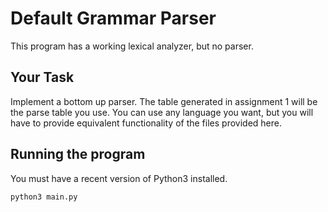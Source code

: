 # Default Grammar Parser

This program has a working lexical analyzer, but no parser.

## Your Task

Implement a bottom up parser. The table generated in assignment 1 will be the parse table you use. You can use any language you want, but you will have to provide equivalent functionality of the files provided here. 

## Running the program

You must have a recent version of Python3 installed.

```
python3 main.py
```